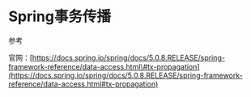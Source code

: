 # Spring事务传播

参考

官网：[https://docs.spring.io/spring/docs/5.0.8.RELEASE/spring-framework-reference/data-access.html\#tx-propagation](https://docs.spring.io/spring/docs/5.0.8.RELEASE/spring-framework-reference/data-access.html#tx-propagation)

